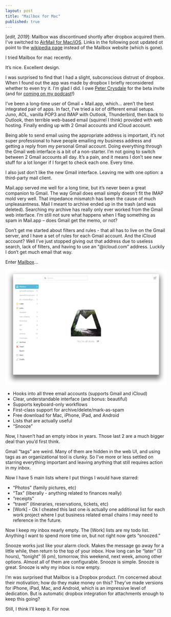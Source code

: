 ```yaml
---
layout: post
title: "Mailbox for Mac"
published: true
---
```


[*edit, 2019*]: Mailbox was discontinued shortly after dropbox acquired them. I've switched to [AirMail for Mac/iOS](http://airmailapp.com). Links in the following post updated ot point to the [wikipedia page](https://en.wikipedia.org/wiki/Mailbox_(application)) instead of the Mailbox website (which is gone).

I tried Mailbox for mac recently.

It’s nice. Excellent design.

I was surprised to find that I had a slight, subconscious distrust of dropbox. When I found out the app was made by dropbox I briefly reconsidered whether to even try it. I’m glad I did. I owe [Peter Crysdale](https://twitter.com/PCrysdale) for the beta invite (and for [coming on my podcast](http://www.bizvsdev.com/Ep24/)!)

I’ve been a long-time user of Gmail + Mail.app, which… aren’t the best integrated pair of apps. In fact, I’ve tried a *lot* of different email setups. Juno, AOL, vanilla POP3 and IMAP with Outlook, Thunderbird, then back to Outlook, then terrible web-based email (squirrel I think) provided with web hosting. Finally ending up with 2 Gmail accounts and iCloud account.

Being able to send email using the appropriate address is important, it’s not super professional to have people emailing my business address and getting a reply from my personal Gmail account. Doing everything through the Gmail web interface is a bit of a non-starter. I’m not going to switch between 2 Gmail accounts all day. It’s a pain, and it means I don’t see new stuff for a lot longer if I forget to check each one. Every time.

I also just don’t like the new Gmail interface. Leaving me with one option: a third-party mail client.

Mail.app served me well for a long time, but it’s never been a great companion to Gmail. The way Gmail does email simply doesn’t fit the IMAP mold very well. That impedance mismatch has been the cause of much unpleasantness. Mail I meant to archive ended up in the trash (and was deleted). Searching my archive has really only ever worked from the Gmail web interface. I’m still not sure what happens when I flag something as spam in Mail.app – does Gmail get the memo, or not?

Don’t get me started about filters and rules - that all has to live on the Gmail server, and I have a set of rules for each Gmail account. And the iCloud account? Well I’ve just stopped giving out that address due to useless search, lack of filters, and having to use an “@icloud.com” address. Luckily I don’t get much email that way.

Enter [Mailbox](https://en.wikipedia.org/wiki/Mailbox_(application))…

<img src="/img/mailbox-for-mac.png" alt="Mailbox for Mac" class="screenshot">

- Hooks into all three email accounts (supports Gmail and iCloud)
- Clear, understandable interface (and bonus: beautiful)
- Supports keyboard-only workflows
- First-class support for archive/delete/mark-as-spam
- Free download for Mac, iPhone, iPad, and Android
- Lists that are actually useful
- “Snooze”

Now, I haven’t had an empty inbox in years. Those last 2 are a much bigger deal than you’d first think.

Gmail “tags” are weird. Many of them are hidden in the web UI, and using tags as an organizational tool is clunky. So I’ve more or less settled on starring everything important and leaving anything that still requires action in my inbox.

Now I have 5 main lists where I put things I would have starred:

- “Photos” (family pictures, etc)
- “Tax” (liberally - anything related to finances really)
- “receipts”
- “travel” (itineraries, reservations, tickets, etc)
- [Work] - Ok I cheated this last one is actually one additional list for each work project where I put business related email chains I may need to reference in the future.

Now I keep my inbox nearly empty. The [Work] lists are my todo list. Anything I want to spend more time on, but not right now gets “snoozed.”

Snooze works just like your alarm clock. Makes the message go away for a little while, then return to the top of your inbox. How long can be “later” (3 hours), “tonight” (6 pm), tomorrow, this weekend, next week, among other options. Almost all of them are configurable. Snooze is simple. Snooze is great. Snooze is why my inbox is now empty.

I’m was surprised that Mailbox is a Dropbox product. I’m concerned about their motivation; how do they make money on this? They’ve made versions for iPhone, iPad, Mac, and Android, which is an impressive level of dedication. But is automatic dropbox integration for attachments enough to keep this going?

Still, I think I’ll keep it. For now.
